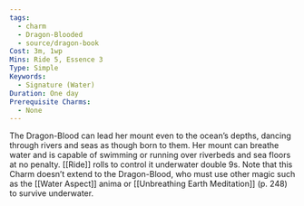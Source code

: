 ```yaml
---
tags:
  - charm
  - Dragon-Blooded
  - source/dragon-book
Cost: 3m, 1wp
Mins: Ride 5, Essence 3
Type: Simple
Keywords:
  - Signature (Water)
Duration: One day
Prerequisite Charms:
  - None
---
```

The Dragon-Blood can lead her mount even to the ocean’s depths, dancing through rivers and seas as though born to them. Her mount can breathe water and is capable of swimming or running over riverbeds and sea floors at no penalty. [[Ride]] rolls to control it underwater double 9s. Note that this Charm doesn’t extend to the Dragon-Blood, who must use other magic such as the [[Water Aspect]] anima or [[Unbreathing Earth Meditation]] (p. 248) to survive underwater.